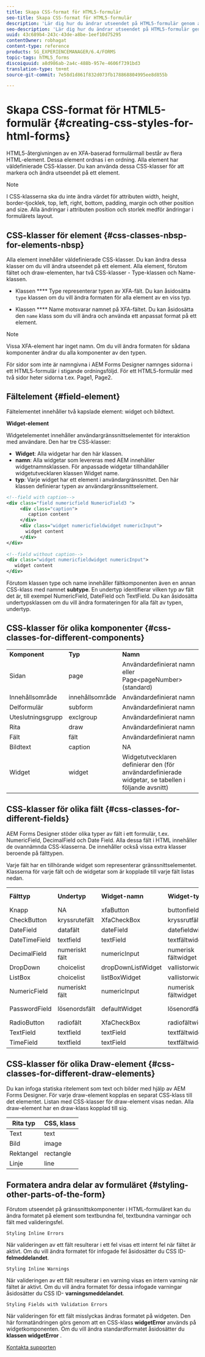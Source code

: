 ```yaml
---
title: Skapa CSS-format för HTML5-formulär
seo-title: Skapa CSS-format för HTML5-formulär
description: 'Lär dig hur du ändrar utseendet på HTML5-formulär genom att ändra CSS-klassen som är kopplad till HTML-formulärelementet. '
seo-description: 'Lär dig hur du ändrar utseendet på HTML5-formulär genom att ändra CSS-klassen som är kopplad till HTML-formulärelementet. '
uuid: 43c689b4-243c-43de-a8be-1eef10d75295
contentOwner: robhagat
content-type: reference
products: SG_EXPERIENCEMANAGER/6.4/FORMS
topic-tags: hTML5_forms
discoiquuid: a8d986ab-2a4c-488b-957e-4606f7391bd3
translation-type: tm+mt
source-git-commit: 7e58d1d861f832d073fb178868804995ee8d855b

---
```



# Skapa CSS-format för HTML5-formulär {#creating-css-styles-for-html-forms}

HTML5-återgivningen av en XFA-baserad formulärmall består av flera HTML-element. Dessa element ordnas i en ordning. Alla element har väldefinierade CSS-klasser. Du kan använda dessa CSS-klasser för att markera och ändra utseendet på ett element.

>[!NOTE]
>
>I CSS-klasserna ska du inte ändra värdet för attributen width, height, border-tjocklek, top, left, right, bottom, padding, margin och other position and size. Alla ändringar i attributen position och storlek medför ändringar i formulärets layout.

## CSS-klasser för element {#css-classes-nbsp-for-elements-nbsp}

Alla element innehåller väldefinierade CSS-klasser. Du kan ändra dessa klasser om du vill ändra utseendet på ett element. Alla element, förutom fältet och draw-elementen, har två CSS-klasser - Type-klassen och Name-klassen.

* Klassen **** Type representerar typen av XFA-fält. Du kan åsidosätta `type` klassen om du vill ändra formaten för alla element av en viss typ.

* Klassen **** Name motsvarar namnet på XFA-fältet. Du kan åsidosätta den `name` klass som du vill ändra och använda ett anpassat format på ett element.

>[!NOTE]
>
>Vissa XFA-element har inget namn. Om du vill ändra formaten för sådana komponenter ändrar du alla komponenter av den typen.

För sidor som inte är namngivna i AEM Forms Designer namnges sidorna i ett HTML5-formulär i stigande ordningsföljd. För ett HTML5-formulär med två sidor heter sidorna t.ex. Page1, Page2.

## Fältelement {#field-element}

Fältelementet innehåller två kapslade element: widget och bildtext.

**Widget-element**

Widgetelementet innehåller användargränssnittselementet för interaktion med användare. Den har tre CSS-klasser:

* **Widget**: Alla widgetar har den här klassen.
* **namn**: Alla widgetar som levereras med AEM innehåller widgetnamnsklassen. För anpassade widgetar tillhandahåller widgetutvecklaren klassen Widget name.
* **typ**: Varje widget har ett element i användargränssnittet. Den här klassen definierar typen av användargränssnittselement.

```xml
<!--field with caption-->
<div class="field numericfield NumericField3 ">
     <div class="caption">
        caption content
     </div>
     <div class="widget numericfieldwidget numericInput">
       widget content
     </div>
</div>
 
<!--field without caption-->
<div class="widget numericfieldwidget numericInput">
   widget content
</div>
```

Förutom klassen type och name innehåller fältkomponenten även en annan CSS-klass med namnet **subtype**. En undertyp identifierar vilken typ av fält det är, till exempel NumericField, DateField och TextField. Du kan åsidosätta undertypsklassen om du vill ändra formateringen för alla fält av typen, undertyp.

## CSS-klasser för olika komponenter {#css-classes-for-different-components}

<table> 
 <tbody> 
  <tr> 
   <td><strong>Komponent</strong></td> 
   <td><strong>Typ</strong></td> 
   <td><strong>Namn</strong></td> 
  </tr> 
  <tr> 
   <td>Sidan</td> 
   <td>page</td> 
   <td>Användardefinierat namn<br /> eller<br /> Page&lt;pageNumber&gt; (standard)</td> 
  </tr> 
  <tr> 
   <td>Innehållsområde</td> 
   <td>innehållsområde</td> 
   <td>Användardefinierat namn</td> 
  </tr> 
  <tr> 
   <td>Delformulär</td> 
   <td>subform</td> 
   <td>Användardefinierat namn</td> 
  </tr> 
  <tr> 
   <td>Uteslutningsgrupp</td> 
   <td>exclgroup</td> 
   <td>Användardefinierat namn</td> 
  </tr> 
  <tr> 
   <td>Rita</td> 
   <td>draw</td> 
   <td>Användardefinierat namn</td> 
  </tr> 
  <tr> 
   <td>Fält</td> 
   <td>fält</td> 
   <td>Användardefinierat namn</td> 
  </tr> 
  <tr> 
   <td>Bildtext</td> 
   <td>caption</td> 
   <td>NA</td> 
  </tr> 
  <tr> 
   <td>Widget</td> 
   <td>widget</td> 
   <td>Widgetutvecklaren definierar den (för användardefinierade widgetar, se tabellen i följande avsnitt)</td> 
  </tr> 
 </tbody> 
</table>

## CSS-klasser för olika fält {#css-classes-for-different-fields}

AEM Forms Designer stöder olika typer av fält i ett formulär, t.ex. NumericField, DecimalField och Date Field. Alla dessa fält i HTML innehåller de ovannämnda CSS-klasserna. De innehåller också vissa extra klasser beroende på fälttypen.

Varje fält har en tillhörande widget som representerar gränssnittselementet. Klasserna för varje fält och de widgetar som är kopplade till varje fält listas nedan.

<table> 
 <tbody> 
  <tr> 
   <td><strong>Fälttyp</strong></td> 
   <td><strong>Undertyp</strong></td> 
   <td><strong>Widget-namn</strong></td> 
   <td><strong>Widget-typ</strong></td> 
   <td><strong>HTML-gränssnittstagg</strong></td> 
  </tr> 
  <tr> 
   <td>Knapp<br type="_moz" /> </td> 
   <td>NA</td> 
   <td>xfaButton<br type="_moz" /> </td> 
   <td>buttonfieldwidget<br type="_moz" /> </td> 
   <td>indatatyp=knapp<br type="_moz" /> </td> 
  </tr> 
  <tr> 
   <td>CheckButton<br type="_moz" /> </td> 
   <td>kryssrutefält<br /> </td> 
   <td>XfaCheckBox<br type="_moz" /> </td> 
   <td>kryssrutfältwidget<br type="_moz" /> </td> 
   <td>indatatyp=kryssruta<br type="_moz" /> </td> 
  </tr> 
  <tr> 
   <td>DateField<br type="_moz" /> </td> 
   <td>datafält<br type="_moz" /> </td> 
   <td>dateField<br type="_moz" /> </td> 
   <td>datefieldwidget<br type="_moz" /> </td> 
   <td>indatatyp=text<br type="_moz" /> </td> 
  </tr> 
  <tr> 
   <td>DateTimeField<br type="_moz" /> </td> 
   <td>textfield<br type="_moz" /> </td> 
   <td>textField<br type="_moz" /> </td> 
   <td>textfältwidget</td> 
   <td>indatatyp=text<br type="_moz" /> </td> 
  </tr> 
  <tr> 
   <td>DecimalField<br type="_moz" /> </td> 
   <td>numeriskt fält<br type="_moz" /> </td> 
   <td>numericInput<br type="_moz" /> </td> 
   <td>numerisk fältwidget<br type="_moz" /> </td> 
   <td>indatatyp=text<br type="_moz" /> </td> 
  </tr> 
  <tr> 
   <td>DropDown<br type="_moz" /> </td> 
   <td>choicelist<br type="_moz" /> </td> 
   <td>dropDownListWidget<br type="_moz" /> </td> 
   <td>vallistorwidget<br type="_moz" /> </td> 
   <td>select</td> 
  </tr> 
  <tr> 
   <td>ListBox<br type="_moz" /> </td> 
   <td>choicelist<br type="_moz" /> </td> 
   <td>listBoxWidget<br type="_moz" /> </td> 
   <td>vallistorwidget<br type="_moz" /> </td> 
   <td>ol</td> 
  </tr> 
  <tr> 
   <td>NumericField<br type="_moz" /> </td> 
   <td>numeriskt fält<br type="_moz" /> </td> 
   <td>numericInput<br type="_moz" /> </td> 
   <td>numerisk fältwidget<br type="_moz" /> </td> 
   <td>indatatyp=text<br type="_moz" /> </td> 
  </tr> 
  <tr> 
   <td>PasswordField<br type="_moz" /> </td> 
   <td>lösenordsfält<br type="_moz" /> </td> 
   <td>defaultWidget<br type="_moz" /> </td> 
   <td>lösenordfältwidget<br type="_moz" /> </td> 
   <td>input type=password<br type="_moz" /> </td> 
  </tr> 
  <tr> 
   <td>RadioButton<br type="_moz" /> </td> 
   <td>radiofält<br type="_moz" /> </td> 
   <td>XfaCheckBox<br type="_moz" /> </td> 
   <td>radiofältwidget<br type="_moz" /> </td> 
   <td>indatatyp=radio<br type="_moz" /> </td> 
  </tr> 
  <tr> 
   <td>TextField<br type="_moz" /> </td> 
   <td>textfield<br type="_moz" /> </td> 
   <td>textField<br type="_moz" /> </td> 
   <td>textfältwidget<br type="_moz" /> </td> 
   <td>indatatyp=text<br type="_moz" /> </td> 
  </tr> 
  <tr> 
   <td>TimeField<br type="_moz" /> </td> 
   <td>textfield<br type="_moz" /> </td> 
   <td>textField<br type="_moz" /> </td> 
   <td>textfältwidget<br type="_moz" /> </td> 
   <td>indatatyp=text<br type="_moz" /> </td> 
  </tr> 
 </tbody> 
</table>

## CSS-klasser för olika Draw-element {#css-classes-for-different-draw-elements}

Du kan infoga statiska ritelement som text och bilder med hjälp av AEM Forms Designer. För varje draw-element kopplas en separat CSS-klass till det elementet. Listan med CSS-klasser för draw-element visas nedan. Alla draw-element har en draw-klass kopplad till sig.

| **Rita typ** | **CSS, klass** |
|---|---|
| Text | text |
| Bild | image |
| Rektangel | rectangle |
| Linje | line |

## Formatera andra delar av formuläret {#styling-other-parts-of-the-form}

Förutom utseendet på gränssnittskomponenter i HTML-formuläret kan du ändra formatet på element som textbundna fel, textbundna varningar och fält med valideringsfel.

`Styling Inline Errors`

När valideringen av ett fält resulterar i ett fel visas ett internt fel när fältet är aktivt. Om du vill ändra formatet för infogade fel åsidosätter du CSS ID- **felmeddelandet**.

`Styling Inline Warnings`

När valideringen av ett fält resulterar i en varning visas en intern varning när fältet är aktivt. Om du vill ändra formatet för dessa infogade varningar åsidosätter du CSS ID- **varningsmeddelandet**.

`Styling Fields with Validation Errors`

När valideringen för ett fält misslyckas ändras formatet på widgeten. Den här formatändringen görs genom att en CSS-klass **widgetError** används på widgetkomponenten. Om du vill ändra standardformatet åsidosätter du **klassen widgetError** .

[Kontakta supporten](https://www.adobe.com/account/sign-in.supportportal.html)
